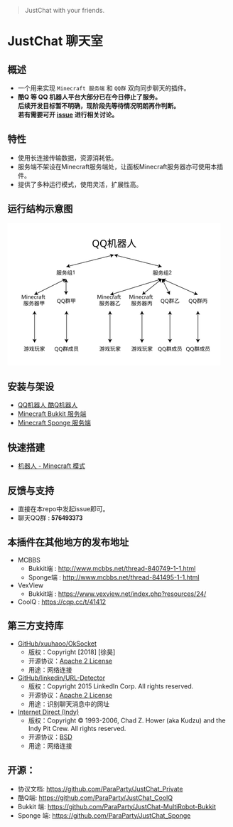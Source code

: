 > JustChat with your friends.

# JustChat 聊天室

## 概述
- 一个用来实现 ```Minecraft 服务端``` 和 ```QQ群``` 双向同步聊天的插件。
- __酷Q 等 QQ 机器人平台大部分已在今日停止了服务。__  
  __后续开发目标暂不明确，现阶段先等待情况明朗再作判断。__  
  __若有需要可开 [issue](https://github.com/ParaParty/JustChat/issues/new/choose) 进行相关讨论。__  

## 特性
- 使用长连接传输数据，资源消耗低。
- 服务端不架设在Minecraft服务端处，让面板Minecraft服务器亦可使用本插件。
- 提供了多种运行模式，使用灵活，扩展性高。

## 运行结构示意图
<img src="image/structure.svg" width="480"/>  

## 安装与架设
- [QQ机器人 酷Q机器人](install/coolq)
- [Minecraft Bukkit 服务端](install/bukkit)
- [Minecraft Sponge 服务端](install/sponge)

## 快速搭建
- [机器人 - Minecraft 模式](quickstart/structure1)

## 反馈与支持
- 直接在本repo中发起issue即可。
- 聊天QQ群 : 𝟓𝟕𝟔𝟒𝟗𝟑𝟑𝟕𝟑

## 本插件在其他地方的发布地址
- MCBBS
	- Bukkit端 : <http://www.mcbbs.net/thread-840749-1-1.html>
	- Sponge端 : <http://www.mcbbs.net/thread-841495-1-1.html>
- VexView
	- Bukkit端 : <https://www.vexview.net/index.php?resources/24/>
- CoolQ : <https://cqp.cc/t/41412>

## 第三方支持库
- [GitHub/xuuhaoo/OkSocket](https://github.com/xuuhaoo/OkSocket)
  - 版权：Copyright [2018] [徐昊]
  - 开源协议：[Apache 2 License](https://www.apache.org/licenses/LICENSE-2.0)
  - 用途：网络连接
- [GitHub/linkedin/URL-Detector](https://github.com/linkedin/URL-Detector)
  - 版权：Copyright 2015 LinkedIn Corp. All rights reserved.
  - 开源协议：[Apache 2 License](https://www.apache.org/licenses/LICENSE-2.0)
  - 用途：识别聊天消息中的网址
- [Internet Direct (Indy)](https://www.indyproject.org/)
  - 版权：Copyright © 1993-2006, Chad Z. Hower (aka Kudzu) and the Indy Pit Crew. All rights reserved.
  - 开源协议：[BSD](http://www.nevrona.com/Indy/BSDLicense.html)
  - 用途：网络连接

## 开源：
- 协议文档: <https://github.com/ParaParty/JustChat_Private>
- 酷Q端: <https://github.com/ParaParty/JustChat_CoolQ>
- Bukkit 端: <https://github.com/ParaParty/JustChat-MultiRobot-Bukkit>
- Sponge 端: <https://github.com/ParaParty/JustChat_Sponge>